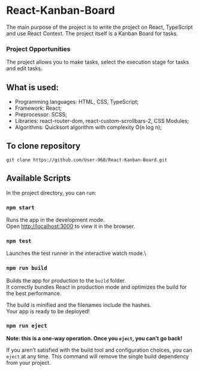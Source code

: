 # React-Kanban-Board

The main purpose of the project is to write the project on React, TypeScript and use React Context. The project itself is a Kanban Board for tasks.

### Project Opportunities

The project allows you to make tasks, select the execution stage for tasks and edit tasks.

## What is used:

- Programming languages: HTML, CSS, TypeScript;
- Framework: React;
- Preprocessor: SCSS;
- Libraries: react-router-dom, react-custom-scrollbars-2, CSS Modules;
- Algorithms: Quicksort algorithm with complexity O(n log n);

## To clone repository

```shell
git clone https://github.com/User-960/React-Kanban-Board.git
```

## Available Scripts

In the project directory, you can run:

### `npm start`

Runs the app in the development mode.\
Open [http://localhost:3000](http://localhost:3000) to view it in the browser.

### `npm test`

Launches the test runner in the interactive watch mode.\

### `npm run build`

Builds the app for production to the `build` folder.\
It correctly bundles React in production mode and optimizes the build for the best performance.

The build is minified and the filenames include the hashes.\
Your app is ready to be deployed!

### `npm run eject`

**Note: this is a one-way operation. Once you `eject`, you can’t go back!**

If you aren’t satisfied with the build tool and configuration choices, you can `eject` at any time. This command will remove the single build dependency from your project.
